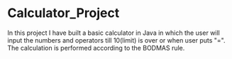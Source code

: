 # Calculator_Project
In this project I have built a basic calculator in Java in which the user will input the numbers and operators till 10(limit) is over or when user puts "=". 
The calculation is performed according to the BODMAS rule.

